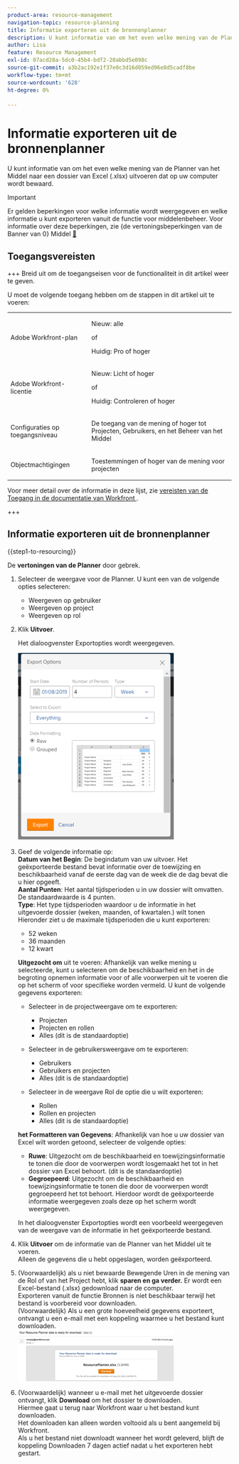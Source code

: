 ```yaml
---
product-area: resource-management
navigation-topic: resource-planning
title: Informatie exporteren uit de bronnenplanner
description: U kunt informatie van om het even welke mening van de Planner van het Middel naar een dossier van Excel (.xlsx) uitvoeren dat op uw computer wordt bewaard.
author: Lisa
feature: Resource Management
exl-id: 07acd28a-5dc0-45b4-bdf2-20abbd5e098c
source-git-commit: a3b2ac192e1f37e0c3d16d059ed96e8d5cadf8be
workflow-type: tm+mt
source-wordcount: '628'
ht-degree: 0%

---
```


# Informatie exporteren uit de bronnenplanner

U kunt informatie van om het even welke mening van de Planner van het Middel naar een dossier van Excel (.xlsx) uitvoeren dat op uw computer wordt bewaard.

>[!IMPORTANT]
>
>Er gelden beperkingen voor welke informatie wordt weergegeven en welke informatie u kunt exporteren vanuit de functie voor middelenbeheer. Voor informatie over deze beperkingen, zie {de vertoningsbeperkingen van de Banner van 0} Middel [&#128279;](../../resource-mgmt/resource-planning/resource-planner-display-limitations.md)

## Toegangsvereisten

+++ Breid uit om de toegangseisen voor de functionaliteit in dit artikel weer te geven.

U moet de volgende toegang hebben om de stappen in dit artikel uit te voeren:

<table style="table-layout:auto"> 
 <col> 
 <col> 
 <tbody> 
  <tr> 
   <td role="rowheader">Adobe Workfront-plan</td> 
   <td><p>Nieuw: alle</p>
       <p>of</p>
       <p>Huidig: Pro of hoger</p> </td> 
  </tr> 
  <tr> 
   <td role="rowheader">Adobe Workfront-licentie</td> 
   <td><p>Nieuw: Licht of hoger</p>
       <p>of</p>
       <p>Huidig: Controleren of hoger</p></td>
  </tr> 
  <tr> 
   <td role="rowheader">Configuraties op toegangsniveau</td> 
   <td> <p>De toegang van de mening of hoger tot Projecten, Gebruikers, en het Beheer van het Middel</p> </td> 
  </tr> 
  <tr> 
   <td role="rowheader">Objectmachtigingen</td> 
   <td> <p>Toestemmingen of hoger van de mening voor projecten</p> </td> 
  </tr> 
 </tbody> 
</table>

Voor meer detail over de informatie in deze lijst, zie [&#x200B; vereisten van de Toegang in de documentatie van Workfront &#x200B;](/help/quicksilver/administration-and-setup/add-users/access-levels-and-object-permissions/access-level-requirements-in-documentation.md).

+++

## Informatie exporteren uit de bronnenplanner

{{step1-to-resourcing}}

De **vertoningen van de Planner** door gebrek.

1. Selecteer de weergave voor de Planner. U kunt een van de volgende opties selecteren:

   * Weergeven op gebruiker
   * Weergeven op project
   * Weergeven op rol

1. Klik **Uitvoer**.

   Het dialoogvenster Exportopties wordt weergegeven.

   ![&#x200B; de opties van de Uitvoer &#x200B;](assets/rp-export-options-box-350x421.png)

1. Geef de volgende informatie op:\
   **Datum van het Begin**: De begindatum van uw uitvoer. Het geëxporteerde bestand bevat informatie over de toewijzing en beschikbaarheid vanaf de eerste dag van de week die de dag bevat die u hier opgeeft.\
   **Aantal Punten**: Het aantal tijdsperioden u in uw dossier wilt omvatten. De standaardwaarde is 4 punten.\
   **Type**: Het type tijdsperioden waardoor u de informatie in het uitgevoerde dossier (weken, maanden, of kwartalen.) wilt tonen\
   Hieronder ziet u de maximale tijdsperioden die u kunt exporteren:

   * 52 weken
   * 36 maanden
   * 12 kwart

   **Uitgezocht om** uit te voeren: Afhankelijk van welke mening u selecteerde, kunt u selecteren om de beschikbaarheid en het in de begroting opnemen informatie voor of alle voorwerpen uit te voeren die op het scherm of voor specifieke worden vermeld.
U kunt de volgende gegevens exporteren:

   * Selecteer in de projectweergave om te exporteren:

      * Projecten
      * Projecten en rollen
      * Alles (dit is de standaardoptie)

   * Selecteer in de gebruikersweergave om te exporteren:

      * Gebruikers
      * Gebruikers en projecten
      * Alles (dit is de standaardoptie)

   * Selecteer in de weergave Rol de optie die u wilt exporteren:

      * Rollen
      * Rollen en projecten
      * Alles (dit is de standaardoptie)

   **het Formatteren van Gegevens**: Afhankelijk van hoe u uw dossier van Excel wilt worden getoond, selecteer de volgende opties:

   * **Ruwe**: Uitgezocht om de beschikbaarheid en toewijzingsinformatie te tonen die door de voorwerpen wordt losgemaakt het tot in het dossier van Excel behoort. (dit is de standaardoptie)
   * **Gegroepeerd**: Uitgezocht om de beschikbaarheid en toewijzingsinformatie te tonen die door de voorwerpen wordt gegroepeerd het tot behoort. Hierdoor wordt de geëxporteerde informatie weergegeven zoals deze op het scherm wordt weergegeven.

   In het dialoogvenster Exportopties wordt een voorbeeld weergegeven van de weergave van de informatie in het geëxporteerde bestand.

1. Klik **Uitvoer** om de informatie van de Planner van het Middel uit te voeren.\
   Alleen de gegevens die u hebt opgeslagen, worden geëxporteerd.

1. (Voorwaardelijk) als u niet bewaarde Bewegende Uren in de mening van de Rol of van het Project hebt, klik **sparen en ga verder.**
Er wordt een Excel-bestand (.xlsx) gedownload naar de computer.\
   Exporteren vanuit de functie Bronnen is niet beschikbaar terwijl het bestand is voorbereid voor downloaden.\
   (Voorwaardelijk) Als u een grote hoeveelheid gegevens exporteert, ontvangt u een e-mail met een koppeling waarmee u het bestand kunt downloaden.\
   ![&#x200B; RP_email_with_exporting_planner_attached.png &#x200B;](assets/rp-eamil-with-exported-planner-attached-350x116.png)

1. (Voorwaardelijk) wanneer u e-mail met het uitgevoerde dossier ontvangt, klik **Download** om het dossier te downloaden.\
   Hiermee gaat u terug naar Workfront waar u het bestand kunt downloaden.\
   Het downloaden kan alleen worden voltooid als u bent aangemeld bij Workfront.\
   Als u het bestand niet downloadt wanneer het wordt geleverd, blijft de koppeling Downloaden 7 dagen actief nadat u het exporteren hebt gestart.
